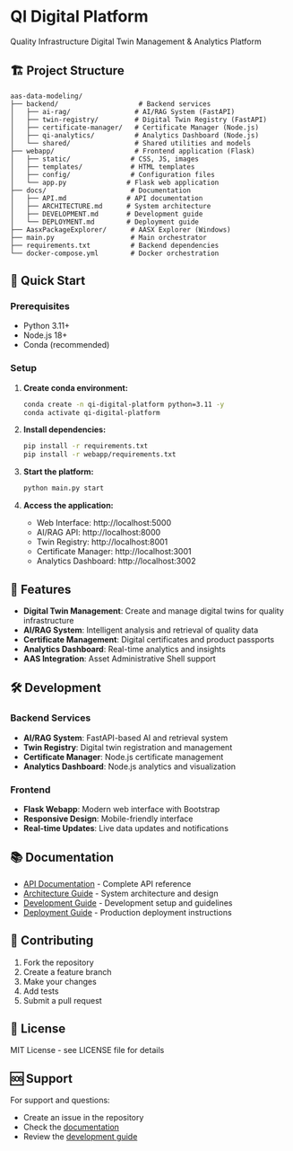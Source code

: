 # QI Digital Platform

Quality Infrastructure Digital Twin Management & Analytics Platform

## 🏗️ Project Structure

```
aas-data-modeling/
├── backend/                    # Backend services
│   ├── ai-rag/                # AI/RAG System (FastAPI)
│   ├── twin-registry/         # Digital Twin Registry (FastAPI)
│   ├── certificate-manager/   # Certificate Manager (Node.js)
│   ├── qi-analytics/          # Analytics Dashboard (Node.js)
│   └── shared/                # Shared utilities and models
├── webapp/                    # Frontend application (Flask)
│   ├── static/               # CSS, JS, images
│   ├── templates/            # HTML templates
│   ├── config/               # Configuration files
│   └── app.py               # Flask web application
├── docs/                     # Documentation
│   ├── API.md               # API documentation
│   ├── ARCHITECTURE.md      # System architecture
│   ├── DEVELOPMENT.md       # Development guide
│   └── DEPLOYMENT.md        # Deployment guide
├── AasxPackageExplorer/      # AASX Explorer (Windows)
├── main.py                   # Main orchestrator
├── requirements.txt          # Backend dependencies
└── docker-compose.yml        # Docker orchestration
```

## 🚀 Quick Start

### Prerequisites

- Python 3.11+
- Node.js 18+
- Conda (recommended)

### Setup

1. **Create conda environment:**
   ```bash
   conda create -n qi-digital-platform python=3.11 -y
   conda activate qi-digital-platform
   ```

2. **Install dependencies:**
   ```bash
   pip install -r requirements.txt
   pip install -r webapp/requirements.txt
   ```

3. **Start the platform:**
   ```bash
   python main.py start
   ```

4. **Access the application:**
   - Web Interface: http://localhost:5000
   - AI/RAG API: http://localhost:8000
   - Twin Registry: http://localhost:8001
   - Certificate Manager: http://localhost:3001
   - Analytics Dashboard: http://localhost:3002

## 🎯 Features

- **Digital Twin Management**: Create and manage digital twins for quality infrastructure
- **AI/RAG System**: Intelligent analysis and retrieval of quality data
- **Certificate Management**: Digital certificates and product passports
- **Analytics Dashboard**: Real-time analytics and insights
- **AAS Integration**: Asset Administrative Shell support

## 🛠️ Development

### Backend Services

- **AI/RAG System**: FastAPI-based AI and retrieval system
- **Twin Registry**: Digital twin registration and management
- **Certificate Manager**: Node.js certificate management
- **Analytics Dashboard**: Node.js analytics and visualization

### Frontend

- **Flask Webapp**: Modern web interface with Bootstrap
- **Responsive Design**: Mobile-friendly interface
- **Real-time Updates**: Live data updates and notifications

## 📚 Documentation

- [API Documentation](docs/API.md) - Complete API reference
- [Architecture Guide](docs/ARCHITECTURE.md) - System architecture and design
- [Development Guide](docs/DEVELOPMENT.md) - Development setup and guidelines
- [Deployment Guide](docs/DEPLOYMENT.md) - Production deployment instructions

## 🤝 Contributing

1. Fork the repository
2. Create a feature branch
3. Make your changes
4. Add tests
5. Submit a pull request

## 📄 License

MIT License - see LICENSE file for details

## 🆘 Support

For support and questions:
- Create an issue in the repository
- Check the [documentation](docs/)
- Review the [development guide](docs/DEVELOPMENT.md)
